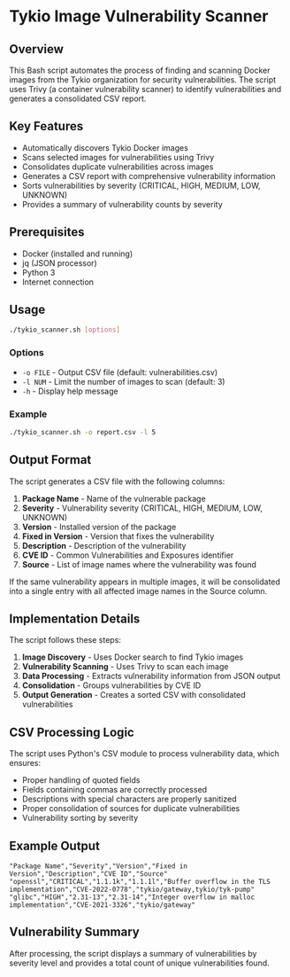 # Tykio Image Vulnerability Scanner

## Overview

This Bash script automates the process of finding and scanning Docker images from the Tykio organization for security vulnerabilities. The script uses Trivy (a container vulnerability scanner) to identify vulnerabilities and generates a consolidated CSV report.

## Key Features

- Automatically discovers Tykio Docker images
- Scans selected images for vulnerabilities using Trivy
- Consolidates duplicate vulnerabilities across images
- Generates a CSV report with comprehensive vulnerability information
- Sorts vulnerabilities by severity (CRITICAL, HIGH, MEDIUM, LOW, UNKNOWN)
- Provides a summary of vulnerability counts by severity

## Prerequisites

- Docker (installed and running)
- jq (JSON processor)
- Python 3
- Internet connection

## Usage

```bash
./tykio_scanner.sh [options]
```

### Options

- `-o FILE` - Output CSV file (default: vulnerabilities.csv)
- `-l NUM` - Limit the number of images to scan (default: 3)
- `-h` - Display help message

### Example

```bash
./tykio_scanner.sh -o report.csv -l 5
```

## Output Format

The script generates a CSV file with the following columns:

1. **Package Name** - Name of the vulnerable package
2. **Severity** - Vulnerability severity (CRITICAL, HIGH, MEDIUM, LOW, UNKNOWN)
3. **Version** - Installed version of the package
4. **Fixed in Version** - Version that fixes the vulnerability
5. **Description** - Description of the vulnerability
6. **CVE ID** - Common Vulnerabilities and Exposures identifier
7. **Source** - List of image names where the vulnerability was found

If the same vulnerability appears in multiple images, it will be consolidated into a single entry with all affected image names in the Source column.

## Implementation Details

The script follows these steps:

1. **Image Discovery** - Uses Docker search to find Tykio images
2. **Vulnerability Scanning** - Uses Trivy to scan each image
3. **Data Processing** - Extracts vulnerability information from JSON output
4. **Consolidation** - Groups vulnerabilities by CVE ID
5. **Output Generation** - Creates a sorted CSV with consolidated vulnerabilities

## CSV Processing Logic

The script uses Python's CSV module to process vulnerability data, which ensures:

- Proper handling of quoted fields
- Fields containing commas are correctly processed
- Descriptions with special characters are properly sanitized
- Proper consolidation of sources for duplicate vulnerabilities
- Vulnerability sorting by severity

## Example Output

```
"Package Name","Severity","Version","Fixed in Version","Description","CVE ID","Source"
"openssl","CRITICAL","1.1.1k","1.1.1l","Buffer overflow in the TLS implementation","CVE-2022-0778","tykio/gateway,tykio/tyk-pump"
"glibc","HIGH","2.31-13","2.31-14","Integer overflow in malloc implementation","CVE-2021-3326","tykio/gateway"
```

## Vulnerability Summary

After processing, the script displays a summary of vulnerabilities by severity level and provides a total count of unique vulnerabilities found.